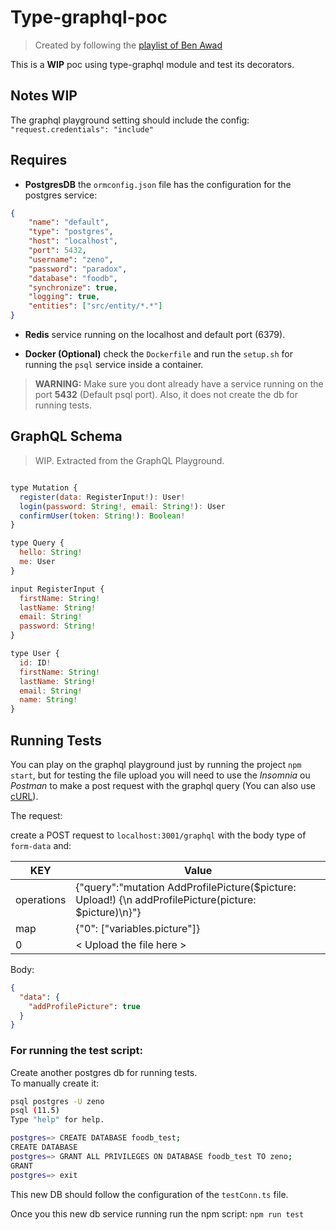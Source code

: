 # Type-graphql-poc
> Created by following the [playlist of Ben Awad](https://www.youtube.com/playlist?list=PLN3n1USn4xlma1bBu3Tloe4NyYn9Ko8Gs)

This is a **WIP** poc using type-graphql module and test its decorators.

## Notes WIP

The graphql playground setting should include the config: `"request.credentials": "include"`

## Requires

* **PostgresDB** the `ormconfig.json` file has the configuration for the postgres service:

```json
{
    "name": "default",
    "type": "postgres",
    "host": "localhost",
    "port": 5432,
    "username": "zeno",
    "password": "paradox",
    "database": "foodb",
    "synchronize": true,
    "logging": true,
    "entities": ["src/entity/*.*"]
}
```

* **Redis** service running on the localhost and default port (6379).

* **Docker (Optional)** check the `Dockerfile` and run the `setup.sh` for running the `psql` service inside a container.
> **WARNING:** Make sure you dont already have a service running on the port **5432** (Default psql port). Also, it does not create the db for running tests.


## GraphQL Schema
> WIP. Extracted from the GraphQL Playground.

```js

type Mutation {
  register(data: RegisterInput!): User!
  login(password: String!, email: String!): User
  confirmUser(token: String!): Boolean!
}

type Query {
  hello: String!
  me: User
}

input RegisterInput {
  firstName: String!
  lastName: String!
  email: String!
  password: String!
}

type User {
  id: ID!
  firstName: String!
  lastName: String!
  email: String!
  name: String!
}

```

## Running Tests

You can play on the graphql playground just by running the project `npm start`,
but for testing the file upload you will need to use the *Insomnia* ou *Postman* to make a post request with the graphql query (You can also use [cURL](https://github.com/jaydenseric/graphql-multipart-request-spec#curl-request)).

The request:

create a POST request to `localhost:3001/graphql` with the body type of `form-data` and:

KEY        | Value 
---        | --- 
operations | {"query":"mutation AddProfilePicture($picture: Upload!) {\n  addProfilePicture(picture: $picture)\n}"}
map        | {"0": ["variables.picture"]}
0          | < Upload the file here >

Body:

```json
{
  "data": {
    "addProfilePicture": true
  }
}
```

### For running the test script:

Create another postgres db for running tests.  
To manually create it:

```sh
psql postgres -U zeno
psql (11.5)
Type "help" for help.

postgres=> CREATE DATABASE foodb_test;
CREATE DATABASE
postgres=> GRANT ALL PRIVILEGES ON DATABASE foodb_test TO zeno;
GRANT
postgres=> exit
```

This new DB should follow the configuration of the `testConn.ts` file.

Once you this new db service running run the npm script: `npm run test`


